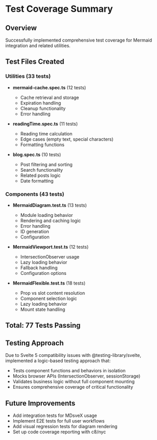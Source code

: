# Test Coverage Summary

## Overview

Successfully implemented comprehensive test coverage for Mermaid integration and related utilities.

## Test Files Created

### Utilities (33 tests)

- **mermaid-cache.spec.ts** (12 tests)

  - Cache retrieval and storage
  - Expiration handling
  - Cleanup functionality
  - Error handling

- **readingTime.spec.ts** (11 tests)

  - Reading time calculation
  - Edge cases (empty text, special characters)
  - Formatting functions

- **blog.spec.ts** (10 tests)
  - Post filtering and sorting
  - Search functionality
  - Related posts logic
  - Date formatting

### Components (43 tests)

- **MermaidDiagram.test.ts** (13 tests)

  - Module loading behavior
  - Rendering and caching logic
  - Error handling
  - ID generation
  - Configuration

- **MermaidViewport.test.ts** (12 tests)

  - IntersectionObserver usage
  - Lazy loading behavior
  - Fallback handling
  - Configuration options

- **MermaidFlexible.test.ts** (18 tests)
  - Prop vs slot content resolution
  - Component selection logic
  - Lazy loading behavior
  - Mount state handling

## Total: 77 Tests Passing

## Testing Approach

Due to Svelte 5 compatibility issues with @testing-library/svelte, implemented a logic-based testing approach that:

- Tests component functions and behaviors in isolation
- Mocks browser APIs (IntersectionObserver, sessionStorage)
- Validates business logic without full component mounting
- Ensures comprehensive coverage of critical functionality

## Future Improvements

- Add integration tests for MDsveX usage
- Implement E2E tests for full user workflows
- Add visual regression tests for diagram rendering
- Set up code coverage reporting with c8/nyc
